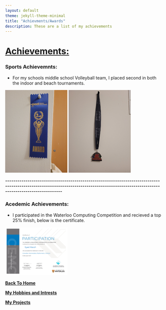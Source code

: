 ```yaml
---
layout: default
theme: jekyll-theme-minimal
title: "Achievments/Awards"
description: These are a list of my achievements
---
```


# <ins> Achievements: </ins>

### Sports Achievemnts:
- For my schools middle school Volleyball team, I placed second in both the indoor and beach tournaments.

<img src="docs/assets/Beach_Volleyball.jpg" width="200" height="auto">

<img src="docs/assets/Indoor_Volleyball.jpg" width="200" height="auto">




**------------------------------------------------------------------------------------------------------------------------------------------------------------------------------------**



### Acedemic Achievements:
- I participated in the Waterloo Computing Competition and recieved a top 25% finish, below is the certificate.

<img src="docs/assets/Math_Contest.jpg" width="200" height="auto">

**[Back To Home](README.md)**

**[My Hobbies and Intrests](Hobbies_and_Intrests.md)**

**[My Projects](My_Projects.md)**

